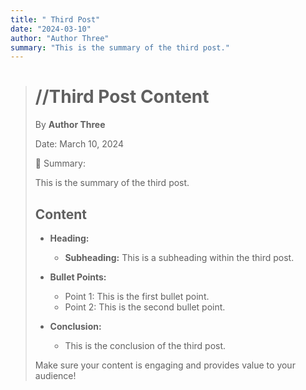 ```yaml
---
title: " Third Post"
date: "2024-03-10"
author: "Author Three"
summary: "This is the summary of the third post."
---
```


> <div>
> 
> # //Third Post Content
> 
> By **Author Three**
> 
> Date: March 10, 2024
> 
> 🌟 Summary:
> 
> This is the summary of the third post.
> 
> 
> ## Content
> 
> - **Heading:** 
> 
>   - **Subheading:** This is a subheading within the third post.
> 
>   
> - **Bullet Points:** 
> 
>   - Point 1: This is the first bullet point.
>   - Point 2: This is the second bullet point.
> 
> 
> - **Conclusion:**
> 
>   - This is the conclusion of the third post.
> 
> 
> Make sure your content is engaging and provides value to your audience!
> 
> </div>
